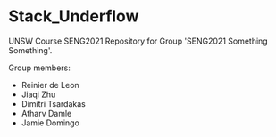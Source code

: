 # Stack_Underflow

UNSW Course SENG2021 Repository for Group 'SENG2021 Something Something'.

Group members:

- Reinier de Leon
- Jiaqi Zhu
- Dimitri Tsardakas
- Atharv Damle
- Jamie Domingo

